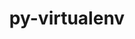 ---
title: "py-virtualenv"
layout: cache
categories: [package, v0.19]
meta: {"versions": ["20.16.4"], "compilers": ["gcc@=11.1.0"], "oss": ["ubuntu20.04"], "platforms": ["linux"], "targets": ["x86_64"], "stacks": ["e4s"], "num_specs": 1, "num_specs_by_stack": {"e4s": 1}}
spec_details: [{"hash": "p7lxr6vevgiifbfvjhr3l6q5enw6tokr", "compiler": "gcc@=11.1.0", "versions": ["20.16.4"], "os": "ubuntu20.04", "platform": "linux", "target": "x86_64", "variants": ["build_system=python_pip"], "stacks": ["e4s"], "size": "-", "tarball": "https://binaries.spack.io/releases/v0.19/build_cache/linux-ubuntu20.04-x86_64/gcc-11.1.0/py-virtualenv-20.16.4/linux-ubuntu20.04-x86_64-gcc-11.1.0-py-virtualenv-20.16.4-p7lxr6vevgiifbfvjhr3l6q5enw6tokr.spack"}]
---